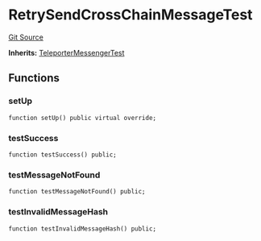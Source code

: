# RetrySendCrossChainMessageTest
[Git Source](https://github.com/ava-labs/teleporter/blob/4e46f28c075e9bfc858fb8bbe266f5b4cb45a0be/src/Teleporter/tests/RetrySendCrossChainMessageTests.t.sol)

**Inherits:**
[TeleporterMessengerTest](/src/Teleporter/tests/TeleporterMessengerTest.t.sol/contract.TeleporterMessengerTest.md)


## Functions
### setUp


```solidity
function setUp() public virtual override;
```

### testSuccess


```solidity
function testSuccess() public;
```

### testMessageNotFound


```solidity
function testMessageNotFound() public;
```

### testInvalidMessageHash


```solidity
function testInvalidMessageHash() public;
```

